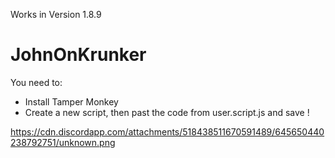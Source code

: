 Works in Version 1.8.9

# JohnOnKrunker

You need to:
 - Install Tamper Monkey
 - Create a new script, then past the code from user.script.js and save !
 
 https://cdn.discordapp.com/attachments/518438511670591489/645650440238792751/unknown.png
